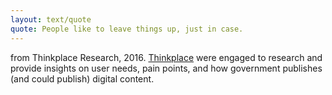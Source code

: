 ```yaml
---
layout: text/quote
quote: People like to leave things up, just in case.
---
```

from Thinkplace Research, 2016. [Thinkplace](https://www.thinkplace.com.au/) were engaged to research and provide insights on user needs, pain points, and how government publishes (and could publish) digital content.
